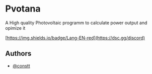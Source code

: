 # Pvotana
A High quality Photovoltaic programm to calculate power output and opimize it

[https://img.shields.io/badge/Lang-EN-red](https://dsc.gg/discord)

## Authors

- [@constt](https://www.github.com/constt)

